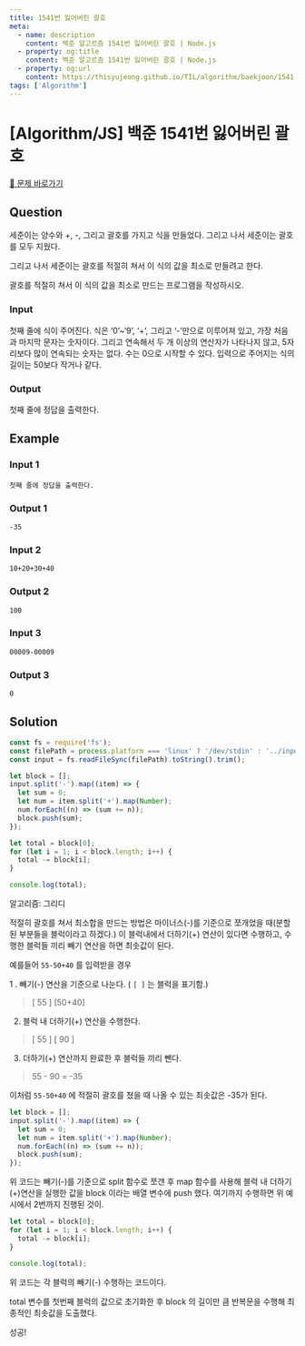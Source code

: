 ```yaml
---
title: 1541번 잃어버린 괄호
meta:
  - name: description
    content: 백준 알고르즘 1541번 잃어버린 괄호 | Node.js
  - property: og:title
    content: 백준 알고르즘 1541번 잃어버린 괄호 | Node.js
  - property: og:url
    content: https://thisyujeong.github.io/TIL/algorithm/baekjoon/1541.html
tags: ['Algorithm']
---
```


# [Algorithm/JS] 백준 1541번 잃어버린 괄호

[🔗 문제 바로가기](https://www.acmicpc.net/problem/1541)

## Question

세준이는 양수와 +, -, 그리고 괄호를 가지고 식을 만들었다. 그리고 나서 세준이는 괄호를 모두 지웠다.

그리고 나서 세준이는 괄호를 적절히 쳐서 이 식의 값을 최소로 만들려고 한다.

괄호를 적절히 쳐서 이 식의 값을 최소로 만드는 프로그램을 작성하시오.

### Input

첫째 줄에 식이 주어진다. 식은 ‘0’~‘9’, ‘+’, 그리고 ‘-’만으로 이루어져 있고, 가장 처음과 마지막 문자는 숫자이다. 그리고 연속해서 두 개 이상의 연산자가 나타나지 않고, 5자리보다 많이 연속되는 숫자는 없다. 수는 0으로 시작할 수 있다. 입력으로 주어지는 식의 길이는 50보다 작거나 같다.

### Output

첫째 줄에 정답을 출력한다.

## Example

### Input 1

```
첫째 줄에 정답을 출력한다.
```

### Output 1

```
-35
```

### Input 2

```
10+20+30+40
```

### Output 2

```
100
```

### Input 3

```
00009-00009
```

### Output 3

```
0
```

## Solution

```js
const fs = require('fs');
const filePath = process.platform === 'linux' ? '/dev/stdin' : '../input.txt';
const input = fs.readFileSync(filePath).toString().trim();

let block = [];
input.split('-').map((item) => {
  let sum = 0;
  let num = item.split('+').map(Number);
  num.forEach((n) => (sum += n));
  block.push(sum);
});

let total = block[0];
for (let i = 1; i < block.length; i++) {
  total -= block[i];
}

console.log(total);
```

알고리즘: 그리디

적절히 괄호를 쳐서 최소합을 만드는 방법은 마이너스(-)를 기준으로 쪼개었을 때(분할된 부분들을 블럭이라고 하겠다.) 이 블럭내에서 더하기(+) 연산이 있다면 수행하고, 수행한 블럭들 끼리 빼기 연산을 하면 최솟값이 된다.

예를들어 `55-50+40` 를 입력받을 경우

1 . 빼기(-) 연산을 기준으로 나눈다. ( `[ ]` 는 블럭을 표기함.)

> [ 55 ] [50+40]

2. 블럭 내 더하기(+) 연산을 수행한다.

> [ 55 ] [ 90 ]

3. 더하기(+) 연산까지 완료한 후 블럭들 끼리 뺀다.

> 55 - 90 = -35

이처럼 `55-50+40` 에 적절히 괄호를 쳤을 때 나올 수 있는 최솟값은 -35가 된다.

```js
let block = [];
input.split('-').map((item) => {
  let sum = 0;
  let num = item.split('+').map(Number);
  num.forEach((n) => (sum += n));
  block.push(sum);
});
```

위 코드는 빼기(-)를 기준으로 split 함수로 쪼갠 후 map 함수를 사용해 블럭 내 더하기(+)연산을 실행한 값을 block 이라는 배열 변수에 push 했다. 여기까지 수행하면 위 예시에서 2번까지 진행된 것이.

```js
let total = block[0];
for (let i = 1; i < block.length; i++) {
  total -= block[i];
}

console.log(total);
```

위 코드는 각 블럭의 빼기(-) 수행하는 코드이다.

total 변수를 첫번째 블럭의 값으로 초기화한 후 block 의 길이만 큼 반복문을 수행해 최종적인 최솟값을 도출했다.

성공!
